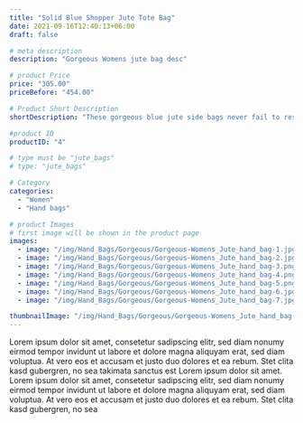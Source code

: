 ```yaml
---
title: "Solid Blue Shopper Jute Tote Bag"
date: 2021-09-16T12:40:13+06:00
draft: false

# meta description
description: "Gorgeous Womens jute bag desc"

# product Price
price: "305.00"
priceBefore: "454.00"

# Product Short Description
shortDescription: "These gorgeous blue jute side bags never fail to rescue fashion & function with their ecological flair. Feel more alive than ever!"

#product ID
productID: "4"

# type must be "jute_bags"
# type: "jute_bags"

# Category
categories:
  - "Women"
  - "Hand bags"

# product Images
# first image will be shown in the product page
images:
  - image: "/img/Hand_Bags/Gorgeous/Gorgeous-Womens_Jute_hand_bag-1.jpg"
  - image: "/img/Hand_Bags/Gorgeous/Gorgeous-Womens_Jute_hand_bag-2.jpg"
  - image: "/img/Hand_Bags/Gorgeous/Gorgeous-Womens_Jute_hand_bag-3.png"
  - image: "/img/Hand_Bags/Gorgeous/Gorgeous-Womens_Jute_hand_bag-4.png"
  - image: "/img/Hand_Bags/Gorgeous/Gorgeous-Womens_Jute_hand_bag-5.png"
  - image: "/img/Hand_Bags/Gorgeous/Gorgeous-Womens_Jute_hand_bag-6.jpg"
  - image: "/img/Hand_Bags/Gorgeous/Gorgeous-Womens_Jute_hand_bag-7.jpg"

thumbnailImage: "/img/Hand_Bags/Gorgeous/Gorgeous-Womens_Jute_hand_bag-4.png"
---
```


Lorem ipsum dolor sit amet, consetetur sadipscing elitr, sed diam nonumy eirmod tempor invidunt ut labore et dolore magna aliquyam erat, sed diam voluptua. At vero eos et accusam et justo duo dolores et ea rebum. Stet clita kasd gubergren, no sea takimata sanctus est Lorem ipsum dolor sit amet. Lorem ipsum dolor sit amet, consetetur sadipscing elitr, sed diam nonumy eirmod tempor invidunt ut labore et dolore magna aliquyam erat, sed diam voluptua. At vero eos et accusam et justo duo dolores et ea rebum. Stet clita kasd gubergren, no sea

